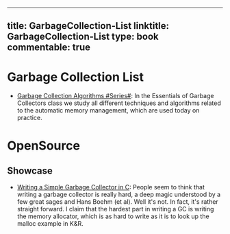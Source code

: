 
---
title: GarbageCollection-List
linktitle: GarbageCollection-List
type: book
commentable: true
---

# Garbage Collection List

- [Garbage Collection Algorithms #Series#](http://dmitrysoshnikov.com/courses/essentials-of-garbage-collectors/): In the Essentials of Garbage Collectors class we study all different techniques and algorithms related to the automatic memory management, which are used today on practice.

# OpenSource

## Showcase

- [Writing a Simple Garbage Collector in C](http://maplant.com/gc.html): People seem to think that writing a garbage collector is really hard, a deep magic understood by a few great sages and Hans Boehm (et al). Well it's not. In fact, it's rather straight forward. I claim that the hardest part in writing a GC is writing the memory allocator, which is as hard to write as it is to look up the malloc example in K&R.

    